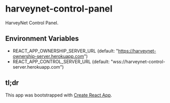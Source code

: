 # harveynet-control-panel

HarveyNet Control Panel.

## Environment Variables

- REACT_APP_OWNERSHIP_SERVER_URL (default: "https://harveynet-ownership-server.herokuapp.com")
- REACT_APP_CONTROL_SERVER_URL (default: "wss://harveynet-control-server.herokuapp.com")

## tl;dr

This app was bootstrapped with [Create React App](https://github.com/facebook/create-react-app).
